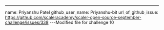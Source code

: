 ---
name: Priyanshu Patel
github_user_name: Priyanshu-bit
url_of_github_issue: https://github.com/scaleracademy/scaler-open-source-september-challenge/issues/338
---M o d i f i e d  
 f i l e  
 f o r  
 c h a l l e n g e  
 1 0  
 
